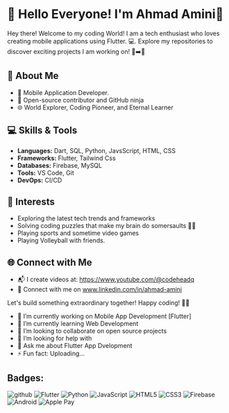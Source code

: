 # 👋 Hello Everyone! I'm Ahmad Amini🚀

Hey there! Welcome to my coding World! I am a tech enthusiast who loves creating mobile applications using Flutter. 💻. Explore my repositories to discover exciting projects I am working on! 🐞➡️🚀

## 🚀 About Me

- 🌈 Mobile Application Developer.
- 🚀 Open-source contributor and GitHub ninja
- 🌐 World Explorer, Coding Pioneer, and Eternal Learner

## 💻 Skills & Tools

- **Languages:** Dart, SQL, Python, JavsScript, HTML, CSS
- **Frameworks:** Flutter, Tailwind Css
- **Databases:** Firebase, MySQL
- **Tools:** VS Code, Git
- **DevOps:** CI/CD 


## 🌈 Interests

- Exploring the latest tech trends and frameworks
- Solving coding puzzles that make my brain do somersaults 🤸‍♂️
- Playing sports and sometime video games
- Playing Volleyball with friends.

## 🌐 Connect with Me

- 📬 I create videos at: https://www.youtube.com/@codeheadq 
- 💼 Connect with me on www.linkedin.com/in/ahmad-amini

Let's build something extraordinary together! Happy coding! 🚀✨

- 🔭 I’m currently working on Mobile App Development [Flutter]
- 🌱 I’m currently learning Web Development
- 👯 I’m looking to collaborate on open source projects
- 🤔 I’m looking for help with 
- 💬 Ask me about Flutter App Dvelopment
- ⚡ Fun fact: Uploading...

## Badges:

![github](https://img.shields.io/badge/GitHub-000000?style=for-the-badge&logo=GitHub&logoColor=white)
![Flutter](https://img.shields.io/badge/Flutter-%2302569B.svg?style=for-the-badge&logo=Flutter&logoColor=white)
![Python](https://img.shields.io/badge/python-3670A0?style=for-the-badge&logo=python&logoColor=ffdd54)
![JavaScript](https://img.shields.io/badge/javascript-%23323330.svg?style=for-the-badge&logo=javascript&logoColor=%23F7DF1E)
![HTML5](https://img.shields.io/badge/html5-%23E34F26.svg?style=for-the-badge&logo=html5&logoColor=white)
![CSS3](https://img.shields.io/badge/css3-%231572B6.svg?style=for-the-badge&logo=css3&logoColor=white)
![Firebase](https://img.shields.io/badge/firebase-%23039BE5.svg?style=for-the-badge&logo=firebase)
![Android](https://img.shields.io/badge/Android-3DDC84?style=for-the-badge&logo=android&logoColor=white)
![Apple Pay](https://img.shields.io/badge/ApplePay-000000.svg?style=for-the-badge&logo=Apple-Pay&logoColor=white)

